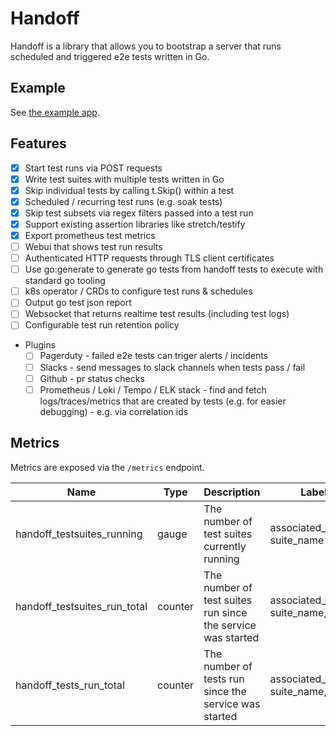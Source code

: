 # Handoff

Handoff is a library that allows you to bootstrap a server that runs scheduled and triggered e2e tests written in Go.

## Example

See [the example app](./cmd/example/main.go).

## Features

- [x] Start test runs via POST requests
- [x] Write test suites with multiple tests written in Go
- [x] Skip individual tests by calling t.Skip() within a test
- [x] Scheduled / recurring test runs (e.g. soak tests)
- [x] Skip test subsets via regex filters passed into a test run
- [x] Support existing assertion libraries like stretch/testify
- [x] Export prometheus test metrics
- [ ] Webui that shows test run results
- [ ] Authenticated HTTP requests through TLS client certificates
- [ ] Use go:generate to generate go tests from handoff tests to execute with standard go tooling
- [ ] k8s operator / CRDs to configure test runs & schedules
- [ ] Output go test json report
- [ ] Websocket that returns realtime test results (including test logs)
- [ ] Configurable test run retention policy
- Plugins
  - [ ] Pagerduty - failed e2e tests can triger alerts / incidents
  - [ ] Slacks - send messages to slack channels when tests pass / fail
  - [ ] Github - pr status checks
  - [ ] Prometheus / Loki / Tempo / ELK stack - find and fetch logs/traces/metrics that are created by tests (e.g. for easier debugging) - e.g. via correlation ids

## Metrics

Metrics are exposed via the `/metrics` endpoint.

| Name                         | Type    | Description                                                 | Labels                                 |
| ---------------------------- | ------- | ----------------------------------------------------------- | -------------------------------------- |
| handoff_testsuites_running   | gauge   | The number of test suites currently running                 | associated_service, suite_name         |
| handoff_testsuites_run_total | counter | The number of test suites run since the service was started | associated_service, suite_name, result |
| handoff_tests_run_total      | counter | The number of tests run since the service was started       | associated_service, suite_name, result |
